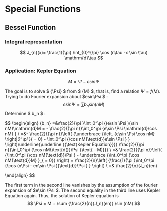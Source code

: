 # Special Functions
## Bessel Function
### Integral representation
$$
J_{n}(x)= \frac{1}{\pi} \int_{0}^{\pi} \cos (n\tau -x \sin \tau) \mathrm{d}\tau
$$
### Application: Kepler Equation

$$M = \Psi  - esin\Psi $$

The goal is to solve $ {\Psi} $ from $ {M} $, that is, find a relation $\Psi  = f(M)$. Trying to do Fourier expansion about $esin\Psi $ :
$$esin\Psi  = \sum {b_n}sin(nM)$$
Determine $ b_n $ :

$$
 \begin{align}
{b_n} =&\frac{2}{\pi }\int_0^\pi  {(e\sin \Psi )(\sin nM)\mathrm{d}M =  - \frac{2}{{\pi n}}\int_0^\pi  {e\sin \Psi \mathrm{d}\cos nM} } 
 \\
 =&- \frac{2}{{\pi n}}\left( {\underbrace {\left. {e\sin \Psi \cos nM} \right|_0^\pi }_{ = 0} - \int_0^\pi  {\cos nM{\text{d}}e\sin \Psi } } \right)\underline{\underline {{\text{Kepler Equation}}}} \frac{2}{{\pi n}}\int_0^\pi  {\cos nM{\text{d(}}\Psi {\text{ - M)}}} 
 \\
  =& \frac{2}{{\pi n}}\left( {\int_0^\pi  {\cos nM{\text{d}}\Psi }  - \underbrace {\int_0^\pi  {\cos nM{\text{d}}M} }_{ = 0}} \right) = \frac{2}{n}\left( {\frac{1}{\pi }\int_0^\pi  {\cos (n\Psi  - en\sin \Psi ){\text{d}}\Psi } } \right)
  \\
   =& \frac{2}{n}{J_n}(en)

\end{align}
$$

The first term in the second line vanishes by the assumption of the fourier expansion of $e\sin \Psi $. The second equality in the third line uses Kepler Equation again. Thus, the solution of Kepler equation is
$$
\Psi  = M + \sum {\frac{2}{n}{J_n}(en)} \sin (nM)
$$